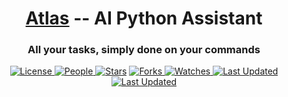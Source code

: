 <div align="center">
  <h1><a href="https://github.com/adityastomar67/Atlas">Atlas</a>  --  AI Python Assistant</h1>
  <h3>All your tasks, simply done on your commands</h3>

  <a href="https://github.com/adityastomar67/Atlas/blob/main/LICENSE.md">
    <img alt="License" src="https://img.shields.io/github/license/adityastomar67/Atlas?style=flat&color=eee&label="> </a>

  <a href="https://github.com/adityastomar67/Atlas/graphs/contributors">
    <img alt="People" src="https://img.shields.io/github/contributors/adityastomar67/Atlas?style=flat&color=ffaaf2&label=People"> </a>

  <a href="https://github.com/adityastomar67/Atlas/stargazers">
    <img alt="Stars" src="https://img.shields.io/github/stars/adityastomar67/Atlas?style=flat&color=98c379&label=Stars"></a>

  <a href="https://github.com/adityastomar67/Atlas/network/members">
    <img alt="Forks" src="https://img.shields.io/github/forks/adityastomar67/Atlas?style=flat&color=66a8e0&label=Forks"> </a>

  <a href="https://github.com/adityastomar67/Atlas/watchers">
    <img alt="Watches" src="https://img.shields.io/github/watchers/adityastomar67/Atlas?style=flat&color=f5d08b&label=Watches"> </a>

  <a href="https://github.com/adityastomar67/Atlas/pulse">
    <img alt="Last Updated" src="https://img.shields.io/github/last-commit/adityastomar67/Atlas?style=flat&color=e06c75&label="> </a> 
  
  <a href="https://github.com/psf/black">
    <img alt="Last Updated" src="https://img.shields.io/badge/code%20style-black-000000.svg"> </a>

</div>
